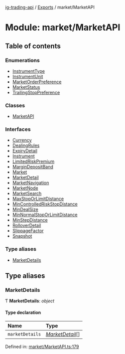 [ig-trading-api](../README.md) / [Exports](../modules.md) / market/MarketAPI

# Module: market/MarketAPI

## Table of contents

### Enumerations

- [InstrumentType](../enums/market_marketapi.instrumenttype.md)
- [InstrumentUnit](../enums/market_marketapi.instrumentunit.md)
- [MarketOrderPreference](../enums/market_marketapi.marketorderpreference.md)
- [MarketStatus](../enums/market_marketapi.marketstatus.md)
- [TrailingStopPreference](../enums/market_marketapi.trailingstoppreference.md)

### Classes

- [MarketAPI](../classes/market_marketapi.marketapi.md)

### Interfaces

- [Currency](../interfaces/market_marketapi.currency.md)
- [DealingRules](../interfaces/market_marketapi.dealingrules.md)
- [ExpiryDetail](../interfaces/market_marketapi.expirydetail.md)
- [Instrument](../interfaces/market_marketapi.instrument.md)
- [LimitedRiskPremium](../interfaces/market_marketapi.limitedriskpremium.md)
- [MarginDepositBand](../interfaces/market_marketapi.margindepositband.md)
- [Market](../interfaces/market_marketapi.market.md)
- [MarketDetail](../interfaces/market_marketapi.marketdetail.md)
- [MarketNavigation](../interfaces/market_marketapi.marketnavigation.md)
- [MarketNode](../interfaces/market_marketapi.marketnode.md)
- [MarketSearch](../interfaces/market_marketapi.marketsearch.md)
- [MaxStopOrLimitDistance](../interfaces/market_marketapi.maxstoporlimitdistance.md)
- [MinControlledRiskStopDistance](../interfaces/market_marketapi.mincontrolledriskstopdistance.md)
- [MinDealSize](../interfaces/market_marketapi.mindealsize.md)
- [MinNormalStopOrLimitDistance](../interfaces/market_marketapi.minnormalstoporlimitdistance.md)
- [MinStepDistance](../interfaces/market_marketapi.minstepdistance.md)
- [RolloverDetail](../interfaces/market_marketapi.rolloverdetail.md)
- [SlippageFactor](../interfaces/market_marketapi.slippagefactor.md)
- [Snapshot](../interfaces/market_marketapi.snapshot.md)

### Type aliases

- [MarketDetails](market_marketapi.md#marketdetails)

## Type aliases

### MarketDetails

Ƭ **MarketDetails**: _object_

#### Type declaration

| Name            | Type                                                               |
| :-------------- | :----------------------------------------------------------------- |
| `marketDetails` | [_MarketDetail_](../interfaces/market_marketapi.marketdetail.md)[] |

Defined in: [market/MarketAPI.ts:179](https://github.com/bennycode/ig-trading-api/blob/12afeb1/src/market/MarketAPI.ts#L179)
